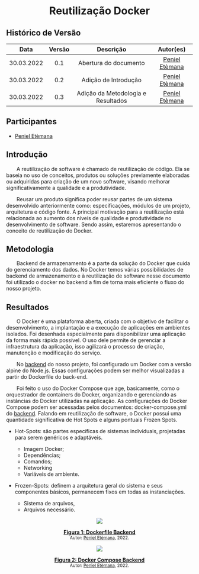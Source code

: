 # <center> Reutilização Docker

## Histórico de Versão<br>

|Data | Versão | Descrição | Autor(es)|
| :-:|:-:|:-:|:-: |
| 30.03.2022 | 0.1 | Abertura do documento |[Peniel Etèmana](https://github.com/zpeniel09)|
| 30.03.2022 | 0.2 | Adição de Introdução  |[Peniel Etèmana](https://github.com/zpeniel09)|
| 30.03.2022 | 0.3 | Adição da Metodologia e Resultados  |[Peniel Etèmana](https://github.com/zpeniel09)|


## Participantes
* [Peniel Etèmana](https://github.com/zpeniel09)

## Introdução

&emsp;&emsp;A reutilização de software é chamado de reutilização de código. Ela se baseia no uso de conceitos, produtos ou soluções previamente elaboradas ou adquiridas para criação de um novo software, visando melhorar significativamente a qualidade e a produtividade. 

&emsp;&emsp;Reusar um produto significa poder reusar partes de um sistema desenvolvido anteriormente como: especificações, módulos de um projeto, arquitetura e código fonte. A principal motivação para a reutilização está relacionada ao aumento dos níveis de qualidade e produtividade no desenvolvimento de software. Sendo assim, estaremos apresentando o conceito de reutilização do Docker.

## Metodologia

&emsp;&emsp;Backend de armazenamento é a parte da solução do Docker que cuida do gerenciamento dos dados. No Docker temos várias possibilidades de backend de armazenamento e à reutilização de software nesse documento foi utilizado o docker no backend a fim de torna mais eficiente o fluxo do nosso projeto.

## Resultados

&emsp;&emsp;O Docker é uma plataforma aberta, criada com o objetivo de facilitar o desenvolvimento, a implantação e a execução de aplicações em ambientes isolados. Foi desenhada especialmente para disponibilizar uma aplicação da forma mais rápida possível. O uso dele permite de gerenciar a infraestrutura da aplicação, isso agilizará o processo de criação, manutenção e modificação do serviço.

&emsp;&emsp;No [backend](https://github.com/UnBArqDsw2021-2/2021.2_G2_Ki-Limpinho_Backend) do nosso projeto, foi configurado um Docker com a versão alpine do Node.js. Essas configurações podem ser melhor visualizadas a partir do Dockerfile do back-end.

&emsp;&emsp;Foi feito o uso do Docker Compose que age, basicamente, como o orquestrador de containers do Docker, organizando e gerenciando as instâncias do Docker utilizadas na aplicação. As configurações do Docker Compose podem ser acessadas pelos documentos: docker-compose.yml do [backend](https://github.com/UnBArqDsw2021-2/2021.2_G2_Ki-Limpinho_Backend). Falando em reutilização de software, o Docker possui uma quantidade significativa de Hot Spots e alguns pontuais Frozen Spots.

* Hot-Spots: são partes específicas de sistemas individuais, projetadas para serem genéricos e adaptáveis.
    * Imagem Docker;
    * Dependências;
    * Comandos;
    * Networking
    * Variáveis de ambiente.

* Frozen-Spots: definem a arquitetura geral do sistema e seus componentes básicos, permanecem fixos em todas as instanciações.
    * Sistema de arquivos,
    * Arquivos necessário.

<p align='center'>
  <img src='https://i.ibb.co/5xfgnks/dockerfile.png'>
  <figcaption align='center'>
        <b>
            <a href='https://i.ibb.co/5xfgnks/dockerfile.png'>
               Figura 1: Dockerfile Backend
            </a>
        </b>   
      <br>
        <small>Autor: <a href='https://github.com/zpeniel09'>Peniel Etèmana</a>, 2022.</small>
  </figcaption>
</p>

<p align='center'>
  <img src='https://i.ibb.co/FW6Kf1z/docker-Compose-File.png'>
  <figcaption align='center'>
        <b>
            <a href="https://i.ibb.co/FW6Kf1z/docker-Compose-File.png">
               Figura 2: Docker Compose Backend
            </a>
        </b>   
      <br>
        <small>Autor: <a href='https://github.com/zpeniel09'>Peniel Etèmana</a>, 2022.</small>
  </figcaption>
</p>
